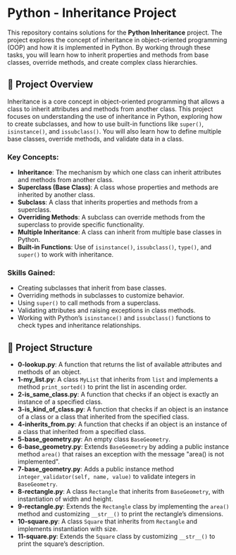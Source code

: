 # Python - Inheritance Project

This repository contains solutions for the **Python Inheritance** project. The project explores the concept of inheritance in object-oriented programming (OOP) and how it is implemented in Python. By working through these tasks, you will learn how to inherit properties and methods from base classes, override methods, and create complex class hierarchies.

## 📝 Project Overview

Inheritance is a core concept in object-oriented programming that allows a class to inherit attributes and methods from another class. This project focuses on understanding the use of inheritance in Python, exploring how to create subclasses, and how to use built-in functions like `super()`, `isinstance()`, and `issubclass()`. You will also learn how to define multiple base classes, override methods, and validate data in a class.

### Key Concepts:
- **Inheritance**: The mechanism by which one class can inherit attributes and methods from another class.
- **Superclass (Base Class)**: A class whose properties and methods are inherited by another class.
- **Subclass**: A class that inherits properties and methods from a superclass.
- **Overriding Methods**: A subclass can override methods from the superclass to provide specific functionality.
- **Multiple Inheritance**: A class can inherit from multiple base classes in Python.
- **Built-in Functions**: Use of `isinstance()`, `issubclass()`, `type()`, and `super()` to work with inheritance.

### Skills Gained:
- Creating subclasses that inherit from base classes.
- Overriding methods in subclasses to customize behavior.
- Using `super()` to call methods from a superclass.
- Validating attributes and raising exceptions in class methods.
- Working with Python’s `isinstance()` and `issubclass()` functions to check types and inheritance relationships.

## 📂 Project Structure

- **0-lookup.py**: A function that returns the list of available attributes and methods of an object.
- **1-my_list.py**: A class `MyList` that inherits from `list` and implements a method `print_sorted()` to print the list in ascending order.
- **2-is_same_class.py**: A function that checks if an object is exactly an instance of a specified class.
- **3-is_kind_of_class.py**: A function that checks if an object is an instance of a class or a class that inherited from the specified class.
- **4-inherits_from.py**: A function that checks if an object is an instance of a class that inherited from a specified class.
- **5-base_geometry.py**: An empty class `BaseGeometry`.
- **6-base_geometry.py**: Extends `BaseGeometry` by adding a public instance method `area()` that raises an exception with the message "area() is not implemented".
- **7-base_geometry.py**: Adds a public instance method `integer_validator(self, name, value)` to validate integers in `BaseGeometry`.
- **8-rectangle.py**: A class `Rectangle` that inherits from `BaseGeometry`, with instantiation of width and height.
- **9-rectangle.py**: Extends the `Rectangle` class by implementing the `area()` method and customizing `__str__()` to print the rectangle’s dimensions.
- **10-square.py**: A class `Square` that inherits from `Rectangle` and implements instantiation with size.
- **11-square.py**: Extends the `Square` class by customizing `__str__()` to print the square’s description.
